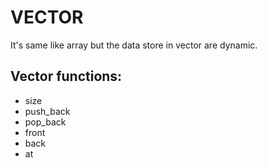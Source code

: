 # VECTOR
 
 It's same like array but the data store in vector are dynamic.

##  Vector functions:
   - size
   - push_back
   - pop_back
   - front
   - back
   - at